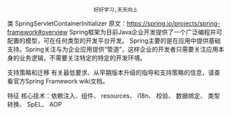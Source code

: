                                 好好学习,天天向上
类 SpringServletContainerInitializer
原文：https://spring.io/projects/spring-framework#overview
Spring框架为目前Java企业开发提供了一个广泛编程并可配置的模型，可在任何类型的开发平台开发。
Spring主要的是在应用中提供基础支持。Spring关注与为企业应用提供“管道”，这样企业的开发者只需要关注应用本身的业务逻辑，不需要关注特定的特定的开发环境。

支持策略和迁移
有关最低要求、从早期版本升级的指导和支持策略的信息，请查看官方Spring Framework wiki文档。

特征
核心技术：依赖注入、组件、 resources、 i18n、 校验、 数据绑定、 类型转换、 SpEL、 AOP
